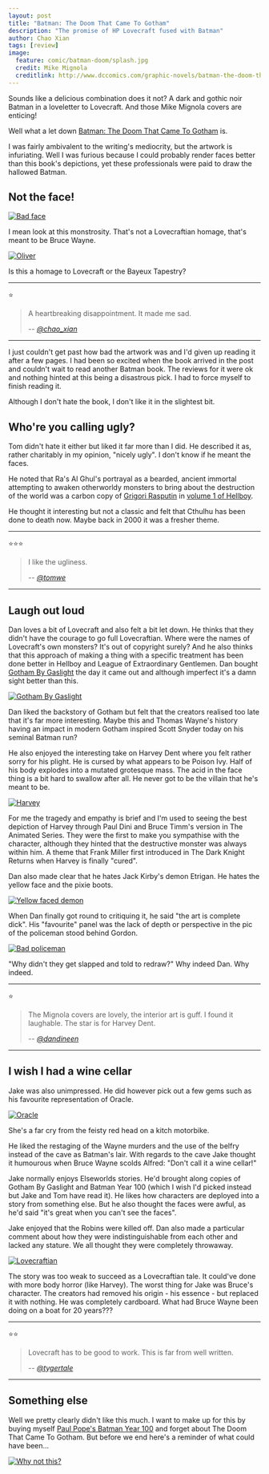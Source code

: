 ```yaml
---
layout: post
title: "Batman: The Doom That Came To Gotham"
description: "The promise of HP Lovecraft fused with Batman"
author: Chao Xian
tags: [review]
image:
  feature: comic/batman-doom/splash.jpg
  credit: Mike Mignola
  creditlink: http://www.dccomics.com/graphic-novels/batman-the-doom-that-came-to-gotham
---
```


Sounds like a delicious combination does it not? A dark and gothic noir Batman in a loveletter to Lovecraft. And those Mike Mignola covers are enticing!

Well what a let down [Batman: The Doom That Came To Gotham](http://www.dccomics.com/graphic-novels/batman-the-doom-that-came-to-gotham) is.

I was fairly ambivalent to the writing's mediocrity, but the artwork is infuriating. Well I was furious because I could probably render faces better than this book's depictions, yet these professionals were paid to draw the hallowed Batman.

## Not the face!

[![Bad face]({{site.url}}/images/comic/batman-doom/face2.jpg)]({{site.url}}/images/comic/batman-doom/face2.jpg)

I mean look at this monstrosity. That's not a Lovecraftian homage, that's meant to be Bruce Wayne.

[![Oliver]({{site.url}}/images/comic/batman-doom/queen.jpg)]({{site.url}}/images/comic/batman-doom/queen.jpg)

Is this a homage to Lovecraft or the Bayeux Tapestry?

---
 :star:

 > A heartbreaking disappointment. It made me sad.
 >
 > -- <cite>[@chao_xian](https://twitter.com/chao_xian)</cite>

 ---

I just couldn't get past how bad the artwork was and I'd given up reading it after a few pages. I had been so excited when the book arrived in the post and couldn't wait to read another Batman book. The reviews for it were ok and nothing hinted at this being a disastrous pick. I had to force myself to finish reading it.

Although I don't hate the book, I don't like it in the slightest bit.

## Who're you calling ugly?

Tom didn't hate it either but liked it far more than I did. He described it as, rather charitably in my opinion, "nicely ugly". I don't know if he meant the faces.

He noted that Ra's Al Ghul's portrayal as a bearded, ancient immortal attempting to awaken otherworldy monsters to bring about the destruction of the world was a carbon copy of [Grigori Rasputin](http://hellboy.wikia.com/wiki/Grigori_Rasputin) in [volume 1 of Hellboy](http://hellboy.wikia.com/wiki/Seed_of_Destruction).

He thought it interesting but not a classic and felt that Cthulhu has been done to death now. Maybe back in 2000 it was a fresher theme.

---
:star::star::star:

> I like the ugliness.
>
> -- <cite>[@tomwe](https://twitter.com/tomwe)</cite>

---

## Laugh out loud

Dan loves a bit of Lovecraft and also felt a bit let down. He thinks that they didn't have the courage to go full Lovecraftian. Where were the names of Lovecraft's own monsters? It's out of copyright surely? And he also thinks that this approach of making a thing with a specific treatment has been done better in Hellboy and League of Extraordinary Gentlemen. Dan bought [Gotham By Gaslight](http://www.amazon.co.uk/Batman-Gotham-Gaslight-Brian-Augustyn/dp/1401211534/) the day it came out and although imperfect it's a damn sight better than this.

[![Gotham By Gaslight]({{site.url}}/images/comic/batman-doom/gotham-by-gaslight.jpg)]({{site.url}}/images/comic/batman-doom/gotham-by-gaslight.jpg)

Dan liked the backstory of Gotham but felt that the creators realised too late that it's far more interesting. Maybe this and Thomas Wayne's history having an impact in modern Gotham inspired Scott Snyder today on his seminal Batman run?

He also enjoyed the interesting take on Harvey Dent where you felt rather sorry for his plight. He is cursed by what appears to be Poison Ivy. Half of his body explodes into a mutated grotesque mass. The acid in the face thing is a bit hard to swallow after all. He never got to be the villain that he's meant to be.

[![Harvey]({{site.url}}/images/comic/batman-doom/harvey.jpg)]({{site.url}}/images/comic/batman-doom/harvey.jpg)

For me the tragedy and empathy is brief and I'm used to seeing the best depiction of Harvey through Paul Dini and Bruce Timm's version in The Animated Series. They were the first to make you sympathise with the character, although they hinted that the destructive monster was always within him. A theme that Frank Miller first introduced in The Dark Knight Returns when Harvey is finally "cured".

Dan also made clear that he hates Jack Kirby's demon Etrigan. He hates the yellow face and the pixie boots.

[![Yellow faced demon]({{site.url}}/images/comic/batman-doom/etrigan.jpg)]({{site.url}}/images/comic/batman-doom/etrigan.jpg)

When Dan finally got round to critiquing it, he said "the art is complete dick". His "favourite" panel was the lack of depth or perspective in the pic of the policeman stood behind Gordon.

[![Bad policeman]({{site.url}}/images/comic/batman-doom/bad-policeman.jpg)]({{site.url}}/images/comic/batman-doom/bad-policeman.jpg)

"Why didn't they get slapped and told to redraw?" Why indeed Dan. Why indeed.

---
:star:

> The Mignola covers are lovely, the interior art is guff. I found it laughable. The star is for Harvey Dent.
>
> -- <cite>[@dandineen](https://twitter.com/dandineen)</cite>

---

## I wish I had a wine cellar

Jake was also unimpressed. He did however pick out a few gems such as his favourite representation of Oracle.

[![Oracle]({{site.url}}/images/comic/batman-doom/oracle.jpg)]({{site.url}}/images/comic/batman-doom/oracle.jpg)

She's a far cry from the feisty red head on a kitch motorbike.

He liked the restaging of the Wayne murders and the use of the belfry instead of the cave as Batman's lair. With regards to the cave Jake thought it humourous when Bruce Wayne scolds Alfred: "Don't call it a wine cellar!"

Jake normally enjoys Elseworlds stories. He'd brought along copies of Gotham By Gaslight and Batman Year 100 (which I wish I'd picked instead but Jake and Tom have read it). He likes how characters are deployed into a story from something else. But he also thought the faces were awful, as he'd said "it's great when you can't see the faces".

Jake enjoyed that the Robins were killed off. Dan also made a particular comment about how they were indistinguishable from each other and lacked any stature. We all thought they were completely throwaway.

[![Lovecraftian]({{site.url}}/images/comic/batman-doom/lovecraft.jpg)]({{site.url}}/images/comic/batman-doom/lovecraft.jpg)

The story was too weak to succeed as a Lovecraftian tale. It could've done with more body horror (like Harvey). The worst thing for Jake was Bruce's character. The creators had removed his origin - his essence - but replaced it with nothing. He was completely cardboard. What had Bruce Wayne been doing on a boat for 20 years???

---
:star::star:

> Lovecraft has to be good to work. This is far from well written.
>
> -- <cite>[@tygertale](https://twitter.com/tygertale)</cite>

---

## Something else

Well we pretty clearly didn't like this much. I want to make up for this by buying myself [Paul Pope's Batman Year 100](http://www.amazon.co.uk/Batman-Year-One-Hundred-TP/dp/1401211925) and forget about The Doom That Came To Gotham. But before we end here's a reminder of what could have been...

[![Why not this?]({{site.url}}/images/comic/batman-doom/cover3.jpg)]({{site.url}}/images/comic/batman-doom/cover3.jpg)
